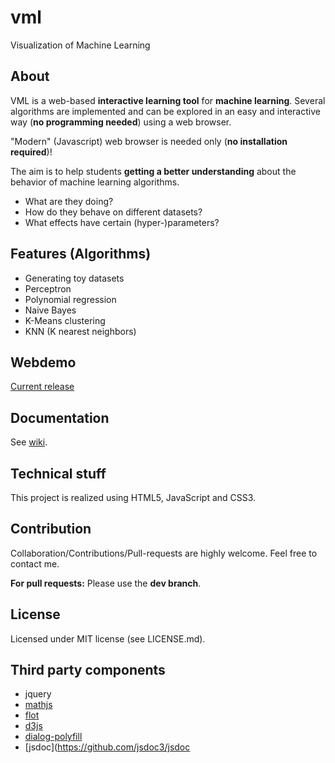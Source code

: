 # vml
Visualization of Machine Learning

## About
VML is a web-based **interactive learning tool** for **machine learning**. Several algorithms are implemented and can be explored in an easy and interactive way (**no programming needed**) using a web browser.

"Modern" (Javascript) web browser is needed only (**no installation required**)!

The aim is to help students **getting a better understanding** about the behavior of machine learning algorithms.
- What are they doing?
- How do they behave on different datasets?
- What effects have certain (hyper-)parameters?

## Features (Algorithms)
 - Generating toy datasets
 - Perceptron
 - Polynomial regression
 - Naive Bayes
 - K-Means clustering
 - KNN (K nearest neighbors)

## Webdemo
[Current release](https://andreartelt.github.io/vml)

## Documentation
See [wiki](https://github.com/andreArtelt/vml/wiki).

## Technical stuff
This project is realized using HTML5, JavaScript and CSS3.

## Contribution
Collaboration/Contributions/Pull-requests are highly welcome. Feel free to contact me.

**For pull requests:** Please use the **dev branch**.

## License
Licensed under MIT license (see LICENSE.md).

## Third party components
 - jquery
 - [mathjs](https://github.com/josdejong/mathjs)
 - [flot](https://github.com/flot/flot)
 - [d3js](https://github.com/mbostock/d3)
 - [dialog-polyfill](https://github.com/GoogleChrome/dialog-polyfill)
 - [jsdoc](https://github.com/jsdoc3/jsdoc
